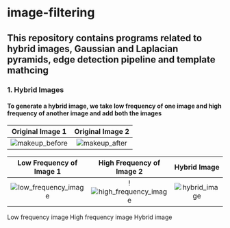 # image-filtering
## This repository contains programs related to hybrid images, Gaussian and Laplacian pyramids, edge detection pipeline and template mathcing

### 1. Hybrid Images
#### To generate a hybrid image, we take low frequency of one image and high frequency of another image and add both the images 

Original Image 1             |  Original Image 2
:-------------------------:|:-------------------------:
![makeup_before](https://user-images.githubusercontent.com/61328094/193397429-6223bca1-7e98-4754-8612-e726aa088694.jpg)  |  ![makeup_after](https://user-images.githubusercontent.com/61328094/193397437-a728eb55-f5b9-431d-8847-aff47e4e4e48.jpg)

Low Frequency of Image 1             |  High Frequency of Image 2  | Hybrid Image
:-------------------------:|:-------------------------:|:-------------------------:|
![low_frequency_image](https://user-images.githubusercontent.com/61328094/193397724-2e94cb7c-8246-4ca5-bc1e-8350e62c2804.png)  |  !![high_frequency_image](https://user-images.githubusercontent.com/61328094/193397731-c96d361a-9039-419a-aac1-663e503f10ea.png)  |  ![hybrid_image](https://user-images.githubusercontent.com/61328094/193397742-9c814c0a-7616-4005-8352-0b8591c51730.png)



Low frequency image 
High frequency image 
Hybrid image 



